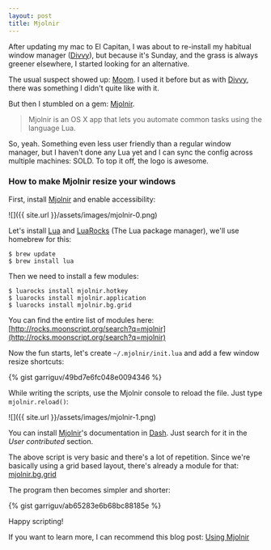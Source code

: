 ```yaml
---
layout: post
title: Mjolnir
---
```


After updating my mac to El Capitan, I was about to re-install my habitual window manager ([Divvy]), but because it's Sunday, and the grass is always greener elsewhere, I started looking for an alternative.

The usual suspect showed up: [Moom]. I used it before but as with [Divvy], there was something I didn't quite like with it.

But then I stumbled on a gem: [Mjolnir].

> Mjolnir is an OS X app that lets you automate common tasks using the language Lua.

So, yeah. Something even less user friendly than a regular window manager, but I haven't done any Lua yet and I can sync the config across multiple machines: SOLD. To top it off, the logo is awesome.

### How to make Mjolnir resize your windows

First, install [Mjolnir] and enable accessibility:

![]({{ site.url }}/assets/images/mjolnir-0.png)

Let's install [Lua] and [LuaRocks] (The Lua package manager), we'll use homebrew for this:

```
$ brew update
$ brew install lua
```

Then we need to install a few modules:

```
$ luarocks install mjolnir.hotkey
$ luarocks install mjolnir.application
$ luarocks install mjolnir.bg.grid
```

You can find the entire list of modules here: [http://rocks.moonscript.org/search?q=mjolnir](http://rocks.moonscript.org/search?q=mjolnir)

Now the fun starts, let's create `~/.mjolnir/init.lua` and add a few window resize shortcuts:

{% gist garriguv/49bd7e6fc048e0094346 %}

While writing the scripts, use the Mjolnir console to reload the file. Just type `mjolnir.reload()`:

![]({{ site.url }}/assets/images/mjolnir-1.png)

You can install [Mjolnir]'s documentation in [Dash]. Just search for it in the _User contributed_ section.

The above script is very basic and there's a lot of repetition. Since we're basically using a grid based layout, there's already a module for that: [mjolnir.bg.grid](http://luarocks.org/modules/briangilbert/mjolnir.bg.grid)

The program then becomes simpler and shorter:

{% gist garriguv/ab65283e6b68bc88185e %}

Happy scripting!

If you want to learn more, I can recommend this blog post: [Using Mjolnir](http://thume.ca/howto/2014/12/02/using-mjolnir-an-extensible-osx-window-manager/)

[Mjolnir]: https://github.com/sdegutis/mjolnir
[Lua]: http://www.lua.org/
[LuaRocks]: https://luarocks.org/
[Dash]: https://kapeli.com/dash
[Divvy]: http://mizage.com/divvy/
[Moom]: https://manytricks.com/moom/
